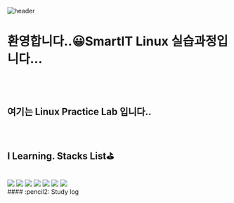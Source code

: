 
![header](https://capsule-render.vercel.app/api?type=Cylinder&text=BjjPlayer)

  ## <h1>환영합니다..😀SmartIT Linux 실습과정입니다... <h1>
<p>
</p>
<br />
<h2>여기는 Linux Practice Lab 입니다..</h2>
<br />
<h2>I Learning. Stacks List⛳</h2>
<br/>
<img src="https://img.shields.io/badge/github-181717?style=for-the-badge&logo=github&logoColor=white">
<img src="https://img.shields.io/badge/MySQL-4479A1?style=for-the-badge&logo=MySQL&logoColor=white">
<img src="https://img.shields.io/badge/HTML5-E34F26?style=for-the-badge&logo=html5&logoColor=white">
<img src="https://img.shields.io/badge/C-00599C?style=for-the-badge&logo=c&logoColor=white">
<img src="https://img.shields.io/badge/C++-00599C?style=for-the-badge&logo=c%2B%2B&logoColor=white">
<img src="https://img.shields.io/badge/Python-3776AB?style=for-the-badge&logo=python&logoColor=white">
<img src="https://img.shields.io/badge/JAVA-007396?style=for-the-badge&logo=java&logoColor=white">
<br/>
#### :pencil2: Study log
 
  <br/>
  
